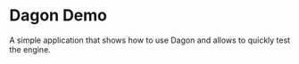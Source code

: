 Dagon Demo
==========
A simple application that shows how to use Dagon and allows to quickly test the engine.
